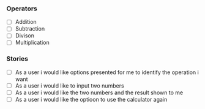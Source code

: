 ### Operators

- [ ] Addition
- [ ] Subtraction
- [ ] Divison
- [ ] Multiplication

### Stories
- [ ] As a user i would like options presented for me to identify the operation i want
- [ ] As a user i would like to input two numbers 
- [ ] As a user i would like the two numbers and the result shown to me
- [ ] As a user i would like the optioon to use the calculator again